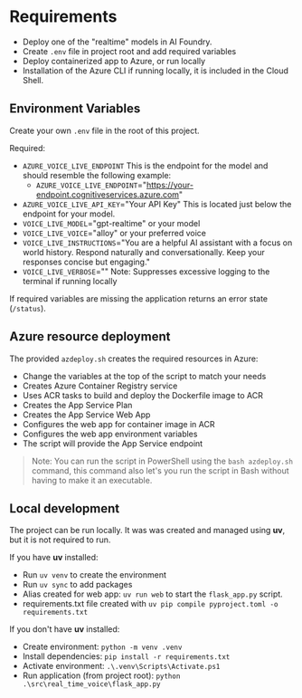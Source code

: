 # Requirements

* Deploy one of the "realtime" models in AI Foundry.
* Create `.env` file in project root and add required variables
* Deploy containerized app to Azure, or run locally
* Installation of the Azure CLI if running locally, it is included in the Cloud Shell.

## Environment Variables

Create your own `.env` file in the root of this project. 

Required:
* `AZURE_VOICE_LIVE_ENDPOINT` This is the endpoint for the model and should resemble the following example:
    * `AZURE_VOICE_LIVE_ENDPOINT`="https://your-endpoint.cognitiveservices.azure.com"
* `AZURE_VOICE_LIVE_API_KEY`="Your API Key" This is located just below the endpoint for your model.
* `VOICE_LIVE_MODEL`="gpt-realtime" or your model
* `VOICE_LIVE_VOICE`="alloy" or your preferred voice
* `VOICE_LIVE_INSTRUCTIONS`="You are a helpful AI assistant with a focus on world history. Respond naturally and conversationally. Keep your responses concise but engaging."
* `VOICE_LIVE_VERBOSE`="" Note: Suppresses excessive logging to the terminal if running locally

If required variables are missing the application returns an error state (`/status`).

## Azure resource deployment

The provided `azdeploy.sh` creates the required resources in Azure:

* Change the variables at the top of the script to match your needs
* Creates Azure Container Registry service
* Uses ACR tasks to build and deploy the Dockerfile image to ACR
* Creates the App Service Plan
* Creates the App Service Web App
* Configures the web app for container image in ACR
* Configures the web app environment variables
* The script will provide the App Service endpoint

> Note: You can run the script in PowerShell using the `bash azdeploy.sh` command, this command also let's you run the script in Bash without having to make it an executable.

## Local development

The project can be run locally. It was was created and managed using **uv**, but it is not required to run.

If you have **uv** installed:

* Run `uv venv` to create the environment
* Run `uv sync` to add packages
* Alias created for web app: `uv run web` to start the `flask_app.py` script.
* requirements.txt file created with `uv pip compile pyproject.toml -o requirements.txt`

If you don't have **uv** installed:

* Create environment: `python -m venv .venv`
* Install dependencies: `pip install -r requirements.txt`
* Activate environment: `.\.venv\Scripts\Activate.ps1`
* Run application (from project root): `python .\src\real_time_voice\flask_app.py`
